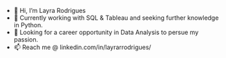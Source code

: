 - 👋 Hi, I’m Layra Rodrigues
- 👀 Currently working with SQL & Tableau and seeking further knowledge in Python. 
- 💞️ Looking for a career opportunity in Data Analysis to persue my passion. 
- 📫 Reach me @ linkedin.com/in/layrarrodrigues/

<!---
layrare/layrare is a ✨ special ✨ repository because its `README.md` (this file) appears on your GitHub profile.
You can click the Preview link to take a look at your changes.
--->
